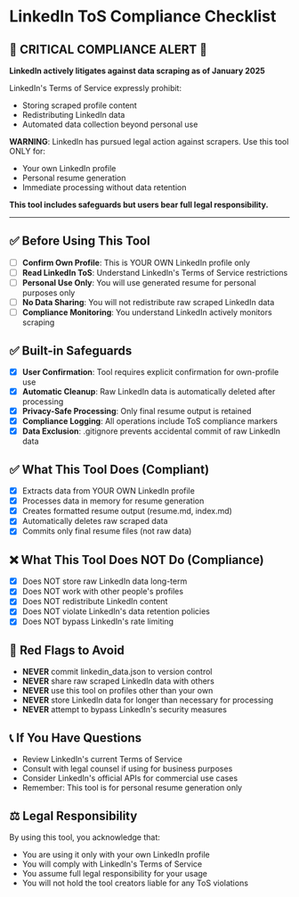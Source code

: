# LinkedIn ToS Compliance Checklist

## 🚨 **CRITICAL COMPLIANCE ALERT** 🚨

**LinkedIn actively litigates against data scraping as of January 2025**

LinkedIn's Terms of Service expressly prohibit:
- Storing scraped profile content
- Redistributing LinkedIn data  
- Automated data collection beyond personal use

**WARNING**: LinkedIn has pursued legal action against scrapers. Use this tool ONLY for:
- Your own LinkedIn profile
- Personal resume generation
- Immediate processing without data retention

**This tool includes safeguards but users bear full legal responsibility.**

---

## ✅ Before Using This Tool

- [ ] **Confirm Own Profile**: This is YOUR OWN LinkedIn profile only
- [ ] **Read LinkedIn ToS**: Understand LinkedIn's Terms of Service restrictions
- [ ] **Personal Use Only**: You will use generated resume for personal purposes only
- [ ] **No Data Sharing**: You will not redistribute raw scraped LinkedIn data
- [ ] **Compliance Monitoring**: You understand LinkedIn actively monitors scraping

## ✅ Built-in Safeguards

- [x] **User Confirmation**: Tool requires explicit confirmation for own-profile use
- [x] **Automatic Cleanup**: Raw LinkedIn data is automatically deleted after processing  
- [x] **Privacy-Safe Processing**: Only final resume output is retained
- [x] **Compliance Logging**: All operations include ToS compliance markers
- [x] **Data Exclusion**: .gitignore prevents accidental commit of raw LinkedIn data

## ✅ What This Tool Does (Compliant)

- [x] Extracts data from YOUR OWN LinkedIn profile
- [x] Processes data in memory for resume generation
- [x] Creates formatted resume output (resume.md, index.md)
- [x] Automatically deletes raw scraped data
- [x] Commits only final resume files (not raw data)

## ❌ What This Tool Does NOT Do (Compliance)

- [x] Does NOT store raw LinkedIn data long-term
- [x] Does NOT work with other people's profiles
- [x] Does NOT redistribute LinkedIn content
- [x] Does NOT violate LinkedIn's data retention policies
- [x] Does NOT bypass LinkedIn's rate limiting

## 🚨 Red Flags to Avoid

- **NEVER** commit linkedin_data.json to version control
- **NEVER** share raw scraped LinkedIn data with others
- **NEVER** use this tool on profiles other than your own
- **NEVER** store LinkedIn data for longer than necessary for processing
- **NEVER** attempt to bypass LinkedIn's security measures

## 📞 If You Have Questions

- Review LinkedIn's current Terms of Service
- Consult with legal counsel if using for business purposes
- Consider LinkedIn's official APIs for commercial use cases
- Remember: This tool is for personal resume generation only

## ⚖️ Legal Responsibility

By using this tool, you acknowledge that:
- You are using it only with your own LinkedIn profile
- You will comply with LinkedIn's Terms of Service
- You assume full legal responsibility for your usage
- You will not hold the tool creators liable for any ToS violations